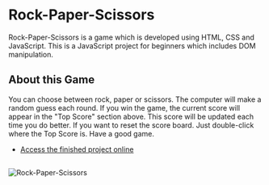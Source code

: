 # Rock-Paper-Scissors

Rock-Paper-Scissors is a game which is developed using HTML, CSS and JavaScript. This is a JavaScript project for beginners which includes DOM manipulation.

## About this Game

You can choose between rock, paper or scissors. The computer will make a random guess each round. If you win the game, the current score will appear in the "Top Score" section above. This score will be updated each time you do better. If you want to reset the score board. Just double-click where the Top Score is. Have a good game.

- <a href="https://karamanburak.github.io/Rock-Paper-Scissors/" rel="noFollow">Access the finished project online</a>

##

<!--  -->

![Rock-Paper-Scissors](./assets/rock-paper-scissors.gif)
